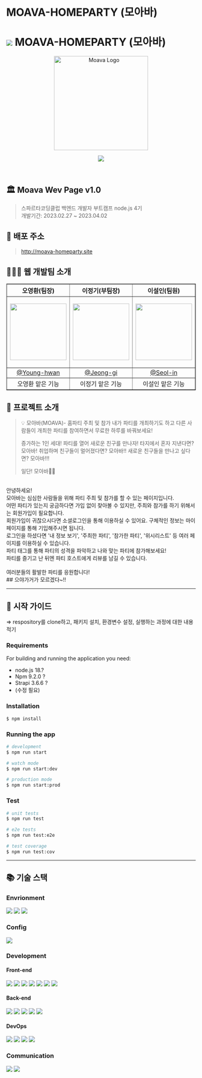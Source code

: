 # MOAVA-HOMEPARTY (모아바)
<h1>
  <img src="https://user-images.githubusercontent.com/118159813/227446614-9e4d477c-9549-4898-a571-5cee847fe3a5.png"/>
  MOAVA-HOMEPARTY (모아바)
</h1>

<p align="center">
  <a href="http://moava-homeparty.site/" target="blank">
    <img src="https://user-images.githubusercontent.com/118159813/227415742-c122e2ff-22f9-48d9-bbb2-a3e3ac127b5a.png" width="250" alt="Moava Logo" />   </a>
</p>
<p align="center">
  <a href="https://hits.seeyoufarm.com">
    <img src="https://hits.seeyoufarm.com/api/count/incr/badge.svg?url=https%3A%2F%2Fgithub.com%2FYoungHwan90s%2FProject_Final_HomeParty%2Fhit-counter&count_bg=%2379C83D&title_bg=%23555555&icon=myspace.svg&icon_color=%23E7E7E7&title=hits&edge_flat=false"/>
  </a>
</p></br>

## 🏛️ Moava Wev Page v1.0
> 스파르타코딩클럽 백엔드 개발자 부트캠프 node.js 4기</br>
> 개발기간: 2023.02.27 ~ 2023.04.02</br>

## 🏡 배포 주소
> http://moava-homeparty.site

## 🧑‍🤝‍🧑 웹 개발팀 소개
<table border="1">
  <th>오영환(팀장)</th>
  <th>이정기(부팀장)</th>
  <th>이설인(팀원)</th>
  <th>이지영(팀원)</th>
  <th>육준호(팀원)</th>
  <tr>
    <td>
      <p align="center">
        <img src="https://user-images.githubusercontent.com/118159813/227430656-060607cb-86da-41e2-965f-244864e22568.png" width="150" />
      </p>
    </td>
    <td>
      <p align="center">
        <img src="https://user-images.githubusercontent.com/118159813/227430883-e5223d40-964e-478c-a235-42c07a306ad7.png" width="150" />
      </p>
    </td>
    <td>
      <p align="center">
        <img src="https://user-images.githubusercontent.com/118159813/227430901-784af9c1-4333-4085-a722-8903aaf98830.png" width="150" />
      </p>
    </td>
    <td>
      <p align="center">
        <img src="https://user-images.githubusercontent.com/118159813/227430935-3f1a35d9-c284-4eef-857d-69f90e1aea30.png" width="150" />
      </p>
    </td>
    <td>
      <p align="center">
        <img src="https://user-images.githubusercontent.com/118159813/227431014-d8d403ed-667b-4d0f-8989-ae2e41ec13c0.png" width="150" />
      </p>
    </td>
  </tr>
  <tr align="center">
    <td>
      <a href="https://github.com/YoungHwan90s">
        @Young-hwan
      </a>
    </td>
    <td>
      <a href="https://github.com/wjdrl3122">
        @Jeong-gi
      </a>
    </td>
    <td>
      <a href="https://github.com/iffy-yeti">
        @Seol-in
      </a>
    </td>
    <td>
      <a href="https://github.com/easy2jiyoung">
        @Ji-young
      </a>
    </td>
    <td>
      <a href="https://github.com/six-ju">
        @Jun-ho
      </a>
    </td>
  </tr>
  <tr align="center">
    <td>오영환 맡은 기능</td>
    <td>이정기 맡은 기능</td>
    <td>이설인 맡은 기능</td>
    <td>이지영 맡은 기능</td>
    <td>육준호 맡은 기능</td>
  </tr>
</table>

## 📢 프로젝트 소개
> 💡 모아바(MOAVA)- 홈파티 주최 및 참가
> 내가 파티를 개최하기도 하고 다른 사람들이 개최한 파티를 참여하면서 무료한 하루를 바꿔보세요!
>
> 증가하는 1인 세대! 파티를 열어 새로운 친구를 만나자!
> 타지에서 혼자 지낸다면? 모아바!
> 취업하며 친구들이 멀어졌다면? 모아바!!
> 새로운 친구들을 만나고 싶다면? 모아바!!!
> 
> 일단! 모아바🥳🎉
</br>
안녕하세요!</br>
모아바는 심심한 사람들을 위해 파티 주최 및 참가를 할 수 있는 페이지입니다.</br>
어떤 파티가 있는지 궁금하다면 가입 없이 찾아볼 수 있지만, 주최와 참가를 하기 위해서는 회원가입이 필요합니다.</br>
회원가입이 귀찮으시다면 소셜로그인을 통해 이용하실 수 있어요. 구체적인 정보는 마이페이지를 통해 기입해주시면 됩니다.</br>
로그인을 하셨다면 '내 정보 보기', '주최한 파티', '참가한 파티', '위시리스트' 등 여러 페이지를 이용하실 수 있습니다.</br>
파티 태그를 통해 파티의 성격을 파악하고 나와 맞는 파티에 참가해보세요!</br>
파티를 즐기고 난 뒤엔 파티 호스트에게 리뷰를 남길 수 있습니다.</br>
</br>
여러분들의 활발한 파티를 응원합니다!
</br>
## 으야가거가 모르겠다~!!
</br>

***

## 🚅 시작 가이드
=> respository를 clone하고, 패키지 설치, 환경변수 설정, 실행하는 과정에 대한 내용 적기

### Requirements
For building and running the application you need:
- node.js 18.?
- Npm 9.2.0 ?
- Strapi 3.6.6 ?
- (수정 필요)

### Installation

```bash
$ npm install
```

### Running the app

```bash
# development
$ npm run start

# watch mode
$ npm run start:dev

# production mode
$ npm run start:prod
```

### Test

```bash
# unit tests
$ npm run test

# e2e tests
$ npm run test:e2e

# test coverage
$ npm run test:cov
```

***

## 📚 기술 스택

### Envrionment
<img src="https://img.shields.io/badge/VISUAL STUDIO CODE-007ACC?style=for-the-badge&logo=VISUAL STUDIO CODE&logoColor=white"> <img src="https://img.shields.io/badge/GIT-F05032?style=for-the-badge&logo=GIT&logoColor=white"> <img src="https://img.shields.io/badge/GITHUB-181717?style=for-the-badge&logo=GITHUB&logoColor=white">

### Config
<img src="https://img.shields.io/badge/NPM-CB3837?style=for-the-badge&logo=NPM&logoColor=white">

### Development
#### Front-end
<img src="https://img.shields.io/badge/HTML5-E34F26?style=for-the-badge&logo=HTML5&logoColor=white"> <img src="https://img.shields.io/badge/CSS3-1572B6?style=for-the-badge&logo=CSS3&logoColor=white"> <img src="https://img.shields.io/badge/JAVASCRIPTF7DF1E?style=for-the-badge&logo=JAVASCRIPT&logoColor=white"> <img src="https://img.shields.io/badge/표시할이름-색상?style=for-the-badge&logo=AJAX&logoColor=white"> <img src="https://img.shields.io/badge/JQUERY-0769AD?style=for-the-badge&logo=JQUERY&logoColor=white"> <img src="https://img.shields.io/badge/BOOTSTRAP-7952B3?style=for-the-badge&logo=BOOTSTRAP&logoColor=white"> <img src="https://img.shields.io/badge/표시할이름-색상?style=for-the-badge&logo=EJS&logoColor=white">

#### Back-end
<img src="https://img.shields.io/badge/NODE.JS-339933?style=for-the-badge&logo=NODE.JS&logoColor=white"> <img src="https://img.shields.io/badge/NEST.JS-E0234E?style=for-the-badge&logo=NEST.JS&logoColor=white"> <img src="https://img.shields.io/badge/TYPESCRIPT-3178C6?style=for-the-badge&logo=TYPESCRIPT&logoColor=white"> <img src="https://img.shields.io/badge/표시할이름-색상?style=for-the-badge&logo=TYPEORM&logoColor=white"> <img src="https://img.shields.io/badge/MYSQL-4479A1?style=for-the-badge&logo=MYSQL&logoColor=white">

#### DevOps
<img src="https://img.shields.io/badge/표시할이름-색상?style=for-the-badge&logo=REDIS CLOUD&logoColor=white"> <img src="https://img.shields.io/badge/표시할이름-색상?style=for-the-badge&logo=AWS&logoColor=white"> <img src="https://img.shields.io/badge/표시할이름-색상?style=for-the-badge&logo=RDS&logoColor=white"> <img src="https://img.shields.io/badge/GITHUB ACTION-2088FF?style=for-the-badge&logo=GITHUB ACTION&logoColor=white">

### Communication
<img src="https://img.shields.io/badge/SLACK-4A154B?style=for-the-badge&logo=SLACK&logoColor=white"> <img src="https://img.shields.io/badge/NOTION-000000?style=for-the-badge&logo=NOTION&logoColor=white">





